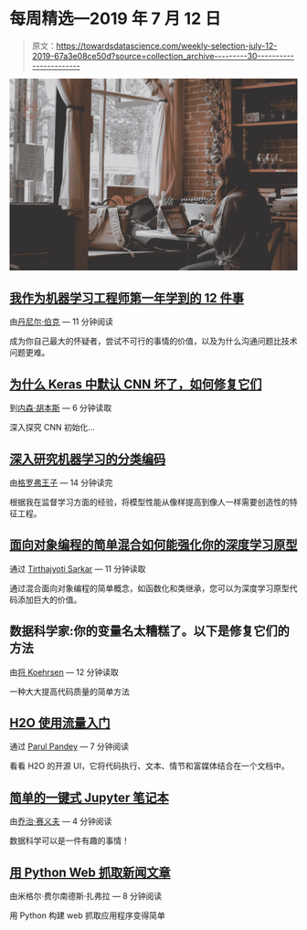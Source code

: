 # 每周精选—2019 年 7 月 12 日

> 原文：<https://towardsdatascience.com/weekly-selection-july-12-2019-67a3e08ce50d?source=collection_archive---------30----------------------->

![](img/9eab9976207508df7c206b3491a7e58b.png)

## [我作为机器学习工程师第一年学到的 12 件事](/12-things-i-learned-during-my-first-year-as-a-machine-learning-engineer-2991573a9195)

由[丹尼尔·伯克](https://medium.com/u/dbc019e228f5?source=post_page-----67a3e08ce50d--------------------------------) — 11 分钟阅读

成为你自己最大的怀疑者，尝试不可行的事情的价值，以及为什么沟通问题比技术问题更难。

## [为什么 Keras 中默认 CNN 坏了，如何修复它们](/why-default-cnn-are-broken-in-keras-and-how-to-fix-them-ce295e5e5f2)

到[内森·胡本斯](https://medium.com/u/4438540a27bf?source=post_page-----67a3e08ce50d--------------------------------) — 6 分钟读取

深入探究 CNN 初始化…

## [深入研究机器学习的分类编码](/getting-deeper-into-categorical-encodings-for-machine-learning-2312acd347c8)

由[格罗弗王子](https://medium.com/u/2f052b054cee?source=post_page-----67a3e08ce50d--------------------------------) — 14 分钟读完

根据我在监督学习方面的经验，将模型性能从像样提高到像人一样需要创造性的特征工程。

## [面向对象编程的简单混合如何能强化你的深度学习原型](/how-a-simple-mix-of-object-oriented-programming-can-sharpen-your-deep-learning-prototype-19893bd969bd)

通过 [Tirthajyoti Sarkar](https://medium.com/u/cb9d97d4b61a?source=post_page-----67a3e08ce50d--------------------------------) — 11 分钟读取

通过混合面向对象编程的简单概念，如函数化和类继承，您可以为深度学习原型代码添加巨大的价值。

## 数据科学家:你的变量名太糟糕了。以下是修复它们的方法

由[将 Koehrsen](https://medium.com/u/e2f299e30cb9?source=post_page-----67a3e08ce50d--------------------------------) — 12 分钟读取

一种大大提高代码质量的简单方法

## [H2O 使用流量入门](/getting-started-with-h2o-using-flow-b560b5d969b8)

通过 [Parul Pandey](https://medium.com/u/7053de462a28?source=post_page-----67a3e08ce50d--------------------------------) — 7 分钟阅读

看看 H2O 的开源 UI，它将代码执行、文本、情节和富媒体结合在一个文档中。

## [简单的一键式 Jupyter 笔记本](/easy-devops-for-data-science-with-saturn-cloud-notebooks-d19e8c4d1772)

由[乔治·赛义夫](https://medium.com/u/e2af5c8737ec?source=post_page-----67a3e08ce50d--------------------------------) — 4 分钟阅读

数据科学可以是一件有趣的事情！

## [用 Python Web 抓取新闻文章](/web-scraping-news-articles-in-python-9dd605799558)

由米格尔·费尔南德斯·扎弗拉 — 8 分钟阅读

用 Python 构建 web 抓取应用程序变得简单